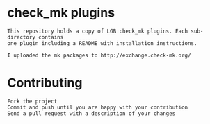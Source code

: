 check_mk plugins
================

    This repository holds a copy of LGB check_mk plugins. Each sub-directory contains
    one plugin including a README with installation instructions.
    
    I uploaded the mk packages to http://exchange.check-mk.org/

Contributing
============

    Fork the project
    Commit and push until you are happy with your contribution
    Send a pull request with a description of your changes


